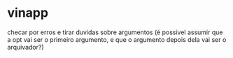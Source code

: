 # vinapp

checar por erros e tirar duvidas sobre argumentos (é possivel assumir que a opt vai ser o primeiro argumento, e que o argumento depois dela vai ser o arquivador?)
